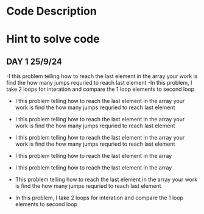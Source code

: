 # Code Description

# Hint to solve code

## DAY 1 25/9/24

  -I  this problem telling how to reach the last element in the array
   your work is find the how many jumps requried to reach last element 
  -In this problem, I take 2 loops for interation and compare the 1 loop elements to second loop


  - I  this problem telling how to reach the last element in the array
   your work is find the how many jumps requried to reach last element 


  - I  this problem telling how to reach the last element in the array
   your work is find the how many jumps requried to reach last element 


  - I  this problem telling how to reach the last element in the array
   your work is find the how many jumps requried to reach last element 


  - I  this problem telling how to reach the last element in the array

  - I  this problem telling how to reach the last element in the array
  - This problem telling how to reach the last element in the array
    your work is find the how many jumps requried to reach last element 



  - In this problem, I take 2 loops for interation and compare the 1 loop elements to second loop

    
